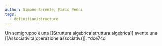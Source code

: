 ```yaml
---
author: Simone Parente, Mario Penna
tags:
  - definition/structure
---
```

Un semigruppo è una [[Struttura algebrica|struttura algebrica]] avente una [[Associatività|operazione associativa]]. ^dce74d